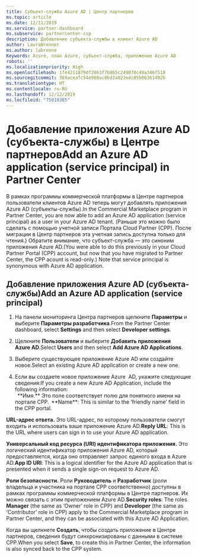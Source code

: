 ```yaml
---
title: Субъект-служба Azure AD | Центр партнеров
ms.topic: article
ms.date: 12/11/2019
ms.service: partner-dashboard
ms.subservice: partnercenter-csp
description: Добавление субъекта-службы в клиент Azure AD
author: LauraBrenner
ms.author: labrenne
Keywords: Azure, план Azure, субъект-служба, приложение Azure AD
robots: ''
ms.localizationpriority: High
ms.openlocfilehash: 1fe4211879df2063f7b865c249870c49a346f518
ms.sourcegitcommit: 369aceafc54e960ac0bd3a023edc85b06361492b
ms.translationtype: HT
ms.contentlocale: ru-RU
ms.lasthandoff: 12/12/2019
ms.locfileid: "75010385"
---
```

# <a name="add-an-azure-ad-application-service-principal-in-partner-center"></a><span data-ttu-id="ca873-104">Добавление приложения Azure AD (субъекта-службы) в Центре партнеров</span><span class="sxs-lookup"><span data-stu-id="ca873-104">Add an Azure AD application (service principal) in Partner Center</span></span>

<span data-ttu-id="ca873-105">В рамках программы коммерческой платформы в Центре партнеров пользователи клиентов Azure AD теперь могут добавлять приложения Azure AD (субъекты-службы).</span><span class="sxs-lookup"><span data-stu-id="ca873-105">In the Commercial Marketplace program in Partner Center, you are now able to add an Azure AD application (service principal) as a user in your Azure AD tenant.</span></span> <span data-ttu-id="ca873-106">(Раньше это можно было сделать с помощью учетной записи Портала Cloud Partner (CPP). После миграции в Центр партнеров эта учетная запись доступна только для чтения.) Обратите внимание, что субъект-служба — это синоним приложения Azure AD.</span><span class="sxs-lookup"><span data-stu-id="ca873-106">(You were able to do this previously in your Cloud Partner Portal (CPP) account, but now that you have migrated to Partner Center, the CPP acount is read-only.) Note that service principal is synonymous with Azure AD application.</span></span>

## <a name="add-an-azure-ad-application-service-principal"></a><span data-ttu-id="ca873-107">Добавление приложения Azure AD (субъекта-службы)</span><span class="sxs-lookup"><span data-stu-id="ca873-107">Add an Azure AD application (service principal)</span></span>

1. <span data-ttu-id="ca873-108">На панели мониторинга Центра партнеров щелкните **Параметры** и выберите **Параметры разработчика**.</span><span class="sxs-lookup"><span data-stu-id="ca873-108">From the Partner Center dashboard, select **Settings** and then select **Developer settings**.</span></span>

2. <span data-ttu-id="ca873-109">Щелкните **Пользователи** и выберите **Добавить приложения Azure AD**.</span><span class="sxs-lookup"><span data-stu-id="ca873-109">Select **Users** and then select **Add Azure AD Applications**.</span></span>

3. <span data-ttu-id="ca873-110">Выберите существующее приложение Azure AD или создайте новое.</span><span class="sxs-lookup"><span data-stu-id="ca873-110">Select an existing Azure AD application or create a new one.</span></span>

4. <span data-ttu-id="ca873-111">Если вы создаете новое приложение Azure  AD, укажите следующие сведения:</span><span class="sxs-lookup"><span data-stu-id="ca873-111">If you create a new Azure AD Application, include the following information:</span></span>  
<span data-ttu-id="ca873-112">  
\*\*Имя.\*\* Это поле соответствует полю для понятного имени на портале CPP.</span><span class="sxs-lookup"><span data-stu-id="ca873-112">  
\*\*Name\*\*: This is similar to the ‘friendly name’ field in the CPP portal.</span></span>

<span data-ttu-id="ca873-113">**URL-адрес ответа.** Это URL-адрес, по которому пользователи смогут входить и использовать ваше приложение Azure AD.</span><span class="sxs-lookup"><span data-stu-id="ca873-113">**Reply URL**: This is the URL where users can sign in to use your Azure AD application.</span></span> 

<span data-ttu-id="ca873-114">**Универсальный код ресурса (URI) идентификатора приложения.** Это логический идентификатор приложения Azure AD, который предоставляется, когда оно отправляет запрос единого входа в Azure AD.</span><span class="sxs-lookup"><span data-stu-id="ca873-114">**App ID URI**: This is a logical identifier for the Azure AD application that is presented when it sends a single sign-on request to Azure AD.</span></span> 

<span data-ttu-id="ca873-115">**Роли безопасности.** Роли **Руководитель** и **Разработчик** (роли владельца и участника на портале CPP соответственно) доступны в рамках программы коммерческой платформы в Центре партнеров. Их можно связать с этим приложением Azure AD.</span><span class="sxs-lookup"><span data-stu-id="ca873-115">**Security roles**: The roles **Manager** (the same as  ‘Owner’ role in CPP) and **Developer** (the same as ‘Contributor’ role in CPP) apply to the Commercial Marketplace program in Partner Center, and they can be associated with this Azure AD Application.</span></span>  

<span data-ttu-id="ca873-116">Когда вы щелкнете **Создать**, чтобы создать приложение в Центре партнеров, сведения будут синхронизированы с данными в системе CPP.</span><span class="sxs-lookup"><span data-stu-id="ca873-116">When you select **Save**,  to create this in Partner Center, the information is also synced back to the CPP system.</span></span>  
